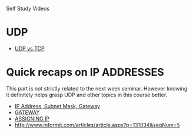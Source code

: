Self Study Videos 

# UDP

+ [UDP vs TCP](https://www.youtube.com/watch?v=Vdc8TCESIg8)


# Quick recaps on IP ADDRESSES 

This part is not strictly related to the next week seminar. However knowing it definitely helps grasp UDP and other topics in this course better. 

+ [IP Address, Subnet Mask, Gateway](https://www.youtube.com/watch?v=udE60TJG0Qg)
+ [GATEWAY](https://www.youtube.com/watch?v=6isuQ8-w8S4) 
+ [ASSIGNING IP](https://csf90.wordpress.com/2013/04/13/assign-yourself-a-static-ip-address/)
+ http://www.informit.com/articles/article.aspx?p=131034&seqNum=5
